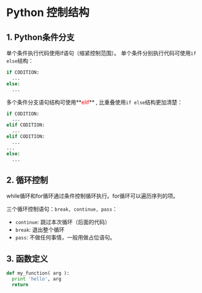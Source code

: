 # Python 控制结构

## 1. Python条件分支

单个条件执行代码使用if语句（缩紧控制范围）。
单个条件分别执行代码可使用`if else`结构：

```python
if CODITION:
  ...
else:
  ...
```

多个条件分支语句结构可使用**<font color=red>elif</font>** ,
比重叠使用`if else`结构更加清楚：

```python
if CODITION:
  ...
elif CODITION:
  ...
elif CODITION:
  ...
...
else:
  ...
```

## 2. 循环控制

while循环和for循环通过条件控制循环执行。for循环可以遍历序列的项。

三个循环控制语句：`break, continue, pass`：
  - `continue`: 跳过本次循环（后面的代码）
  - `break`: 退出整个循环
  - `pass`: 不做任何事情，一般用做占位语句。

## 3. 函数定义

```python
def my_function( arg ):
  print 'hello', arg
  return
```

</br></br>
